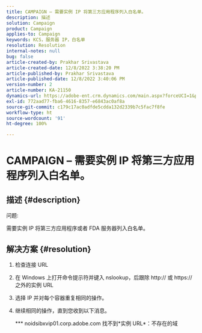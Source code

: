 ```yaml
---
title: CAMPAIGN – 需要实例 IP 将第三方应用程序列入白名单。
description: 描述
solution: Campaign
product: Campaign
applies-to: Campaign
keywords: KCS，服务器 IP，白名单
resolution: Resolution
internal-notes: null
bug: false
article-created-by: Prakhar Srivastava
article-created-date: 12/8/2022 3:38:20 PM
article-published-by: Prakhar Srivastava
article-published-date: 12/8/2022 3:40:06 PM
version-number: 2
article-number: KA-21150
dynamics-url: https://adobe-ent.crm.dynamics.com/main.aspx?forceUCI=1&pagetype=entityrecord&etn=knowledgearticle&id=8339b954-0e77-ed11-81aa-6045bd006b4b
exl-id: 772aad77-fba6-4616-8357-e6843ac0af8a
source-git-commit: c179c17ac0adfde5cdda132d2339b7c5fac7f8fe
workflow-type: ht
source-wordcount: '91'
ht-degree: 100%

---
```


# CAMPAIGN – 需要实例 IP 将第三方应用程序列入白名单。

## 描述 {#description}


问题:

需要实例 IP 将第三方应用程序或者 FDA 服务器列入白名单。


## 解决方案 {#resolution}


1. 检查连接 URL
2. 在 Windows 上打开命令提示符并键入 nslookup，后跟除 http:// 或 https:// 之外的实例 URL
3. 选择 IP 并对每个容器重复相同的操作。
4. 继续相同的操作，直到您收到以下消息。

   \*\*\* noidsibxvip01.corp.adobe.com 找不到\*实例 URL\*：不存在的域

